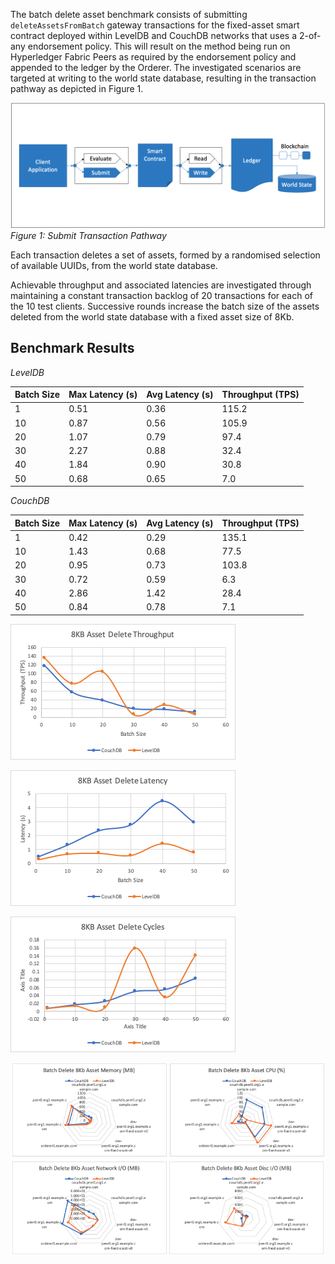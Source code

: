 The batch delete asset benchmark consists of submitting `deleteAssetsFromBatch` gateway transactions for the fixed-asset smart contract deployed within LevelDB and CouchDB networks that uses a 2-of-any endorsement policy. This will result on the method being run on Hyperledger Fabric Peers as required by the endorsement policy and appended to the ledger by the Orderer. The investigated scenarios are targeted at writing to the world state database, resulting in the transaction pathway as depicted in Figure 1.

![submit contract batch create pathway](../../../../../diagrams/TransactionRoute_Submit.png)*Figure 1: Submit Transaction Pathway*

Each transaction deletes a set of assets, formed by a randomised selection of available UUIDs, from the world state database.

Achievable throughput and associated latencies are investigated through maintaining a constant transaction backlog of 20 transactions for each of the 10 test clients. Successive rounds increase the batch size of the assets deleted from the world state database with a fixed asset size of 8Kb.

## Benchmark Results
*LevelDB*

| Batch Size | Max Latency (s) | Avg Latency (s) | Throughput (TPS) |
| ---------- | --------------- | --------------- | ---------------- |
| 1 | 0.51 | 0.36 | 115.2 |
| 10 | 0.87 | 0.56 | 105.9 |
| 20 | 1.07 | 0.79 | 97.4 |
| 30 | 2.27 | 0.88 | 32.4 |
| 40 | 1.84 | 0.90 | 30.8 |
| 50 | 0.68 | 0.65 | 7.0 |

*CouchDB*

| Batch Size | Max Latency (s) | Avg Latency (s) | Throughput (TPS) |
| ---------- | --------------- | --------------- | ---------------- |
| 1 | 0.42 | 0.29 | 135.1 |
| 10 | 1.43 | 0.68 | 77.5 |
| 20 | 0.95 | 0.73 | 103.8 |
| 30 | 0.72 | 0.59 | 6.3 |
| 40 | 2.86 | 1.42 | 28.4 |
| 50 | 0.84 | 0.78 | 7.1 |

![submit fabric tps performance](../../../../../charts/2.0.0/nodeJS/nodeSDK/deleteAssetBatch/DeleteAssetBatchTPS.png)

![submit fabric latency performance](../../../../../charts/2.0.0/nodeJS/nodeSDK/deleteAssetBatch/DeleteAssetBatchLatency.png)

![submit fabric cycles performance](../../../../../charts/2.0.0/nodeJS/nodeSDK/deleteAssetBatch/DeleteAssetBatchCycles.png)

![submit fabric resource utilization](../../../../../charts/2.0.0/nodeJS/nodeSDK/deleteAssetBatch/DeleteAssetBatchRadar.png)